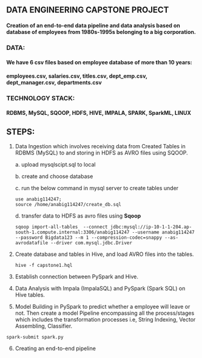 ## DATA ENGINEERING CAPSTONE PROJECT

#### Creation of an end-to-end data pipeline and data analysis based on database of employees from 1980s-1995s belonging to a big corporation.

### DATA: 
#### We have 6 csv files based on employee database of more than 10 years:
#### employees.csv, salaries.csv, titles.csv, dept_emp.csv, dept_manager.csv, departments.csv 

### TECHNOLOGY STACK:
#### RDBMS, MySQL, SQOOP, HDFS, HIVE, IMPALA, SPARK, SparkML, LINUX

## STEPS:
1)	Data Ingestion which involves receiving data from Created Tables in RDBMS (MySQL) to and storing in HDFS as AVRO files using SQOOP.
    
    a. upload mysqlscipt.sql to local
    
    b. create and choose database
    
    c. run the below command in mysql server to create tables under 
    ```
    use anabig114247;
    source /home/anabig114247/create_db.sql
    ```
    
    d. transfer data to HDFS as avro files using **Sqoop**
    ```
    sqoop import-all-tables  --connect jdbc:mysql://ip-10-1-1-204.ap-south-1.compute.internal:3306/anabig114247 --username anabig114247 --password Bigdata123 --m 1 --compression-codec=snappy --as-avrodatafile --driver com.mysql.jdbc.Driver
    ```

2)	Create database and tables in Hive, and load AVRO files into the tables.
    ```
    hive -f capstone1.hql
    ```

3)	Establish connection between PySpark and Hive.

4)	Data Analysis with Impala (ImpalaSQL) and PySpark (Spark SQL) on Hive tables.

5)	Model Building in PySpark to predict whether a employee will leave or not.
Then create a model Pipeline encompassing all the process/stages which includes the transformation processes i.e, String Indexing, Vector Assembling, Classifier.
```
spark-submit spark.py
```

6)	Creating an end-to-end pipeline
